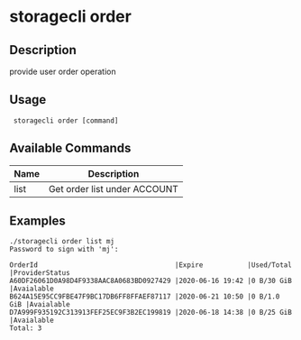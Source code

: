 # storagecli order

## Description

provide user order operation

## Usage
```
 storagecli order [command]
```
## Available Commands

| Name| Description                                                                   |
| ---------------  | --------------------- 
| list  | Get order list under ACCOUNT|


## Examples
```
./storagecli order list mj
Password to sign with 'mj':

OrderId                                  |Expire           |Used/Total  |ProviderStatus
A60DF26061D0A98D4F9338AAC8A0683BD0927429 |2020-06-16 19:42 |0 B/30 GiB  |Avaialable
B624A15E95CC9FBE47F9BC17DB6FF8FFAEF87117 |2020-06-21 10:50 |0 B/1.0 GiB |Avaialable
D7A999F935192C313913FEF25EC9F3B2EC199819 |2020-06-18 14:38 |0 B/25 GiB  |Avaialable
Total: 3
```

